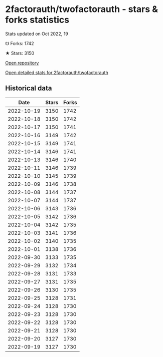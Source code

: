 # 2factorauth/twofactorauth - stars & forks statistics

Stats updated on Oct 2022, 19

☋ Forks: 1742

★ Stars: 3150

[Open repository](https://github.com/2factorauth/twofactorauth)

[Open detailed stats for 2factorauth/twofactorauth](https://reviewgithub.com/rep/2factorauth/twofactorauth)

## Historical data
| Date | Stars | Forks |
|------|-------|-------|
| 2022-10-19 | 3150 | 1742 | 
| 2022-10-18 | 3150 | 1742 | 
| 2022-10-17 | 3150 | 1741 | 
| 2022-10-16 | 3149 | 1742 | 
| 2022-10-15 | 3149 | 1741 | 
| 2022-10-14 | 3146 | 1741 | 
| 2022-10-13 | 3146 | 1740 | 
| 2022-10-11 | 3146 | 1739 | 
| 2022-10-10 | 3145 | 1739 | 
| 2022-10-09 | 3146 | 1738 | 
| 2022-10-08 | 3144 | 1737 | 
| 2022-10-07 | 3144 | 1737 | 
| 2022-10-06 | 3143 | 1736 | 
| 2022-10-05 | 3142 | 1736 | 
| 2022-10-04 | 3142 | 1735 | 
| 2022-10-03 | 3141 | 1736 | 
| 2022-10-02 | 3140 | 1735 | 
| 2022-10-01 | 3138 | 1736 | 
| 2022-09-30 | 3133 | 1735 | 
| 2022-09-29 | 3132 | 1734 | 
| 2022-09-28 | 3131 | 1733 | 
| 2022-09-27 | 3131 | 1735 | 
| 2022-09-26 | 3130 | 1735 | 
| 2022-09-25 | 3128 | 1731 | 
| 2022-09-24 | 3128 | 1730 | 
| 2022-09-23 | 3128 | 1730 | 
| 2022-09-22 | 3128 | 1730 | 
| 2022-09-21 | 3128 | 1730 | 
| 2022-09-20 | 3127 | 1730 | 
| 2022-09-19 | 3127 | 1730 | 

